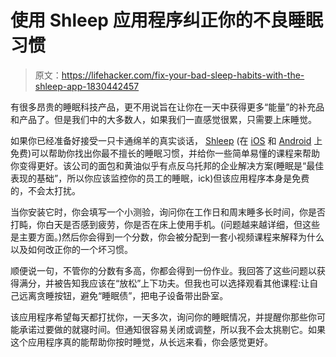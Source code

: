 # 使用 Shleep 应用程序纠正你的不良睡眠习惯

> 原文：<https://lifehacker.com/fix-your-bad-sleep-habits-with-the-shleep-app-1830442457>

有很多昂贵的睡眠科技产品，更不用说旨在让你在一天中获得更多“能量”的补充品和产品了。但是我们中的大多数人，如果我们一直感觉很累，只需要上床睡觉。



如果你已经准备好接受一只卡通绵羊的真实谈话， [Shleep](https://www.shleep.com/) (在 [iOS](https://itunes.apple.com/us/app/shleep-sleep-energy-boost/id1282558793?mt=8) 和 [Android](https://play.google.com/store/apps/details?id=nl.shleep.Shleep.acc&hl=en_US) 上免费)可以帮助你找出你最不擅长的睡眠习惯，并给你一些简单易懂的课程来帮助你变得更好。该公司的面包和黄油似乎有点反乌托邦的企业解决方案(睡眠是“最佳表现的基础”，所以你应该监控你的员工的睡眠，ick)但该应用程序本身是免费的，不会太打扰。

当你安装它时，你会填写一个小测验，询问你在工作日和周末睡多长时间，你是否打盹，你白天是否感到疲劳，你是否在床上使用手机。(问题越来越详细，但这些是主要方面。)然后你会得到一个分数，你会被分配到一套小视频课程来解释为什么以及如何改正你的一个坏习惯。

顺便说一句，不管你的分数有多高，你都会得到一份作业。我回答了这些问题以获得满分，并被告知我应该在“放松”上下功夫。但我也可以选择观看其他课程:让自己远离贪睡按钮，避免“睡眠债”，把电子设备带出卧室。

该应用程序希望每天都打扰你，一天多次，询问你的睡眠情况，并提醒你那些你可能承诺过要做的就寝时间。但通知很容易关闭或调整，所以我不会太挑剔它。如果这个应用程序真的能帮助你按时睡觉，从长远来看，你会感觉更好。